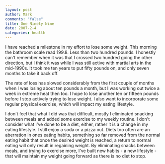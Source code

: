 ```yaml
--- 
layout: post
author: Mark
comments: "false"
title: One Ninety Nine
date: 2007-2-4
categories: health
---
```

I have reached a milestone in my effort to lose some weight. This morning the bathroom scale read 199.8. Less than two hundred pounds. I honestly can't remember when it was that I crossed two hundred going the other direction, but I think it was while I was still active with martial arts in the mid-1990s. It took me ten years to put fifty pounds on, and only seven months to take it back off.

The rate of loss has slowed considerably from the first couple of months when I was losing about ten pounds a month, but I was working out twice a week in extreme heat then too. I hope to lose another ten or fifteen pounds before I stop actively trying to lose weight. I also want to incorporate some regular physical exercise, which will impact my eating lifestyle.

I don't feel that what I did was that difficult, mostly I eliminated snacking between meals and added some exercise to my weekly routine. I don't consider what I've done to be a diet, either, rather it is a change in my eating lifestyle. I still enjoy a soda or a pizza out. Diets too often are an aberration in ones eating habits, something so far removed from the normal eating habit that once the desired weight is reached, a return to normal eating will only result in regaining weight. By eliminating snacks between meals, and trying to exercise more, I've built new habits - a new lifestyle - that will maintain my weight going forward as there is no diet to stop.
